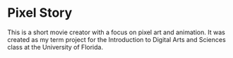 # Pixel Story
This is a short movie creator with a focus on pixel art and animation.
It was created as my term project for the Introduction to Digital Arts and Sciences class at the University of Florida.
